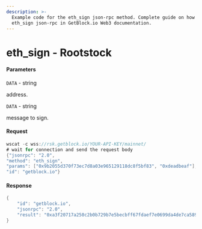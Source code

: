 ```yaml
---
description: >-
  Example code for the eth_sign json-rpc method. Сomplete guide on how to use
  eth_sign json-rpc in GetBlock.io Web3 documentation.
---
```


# eth\_sign - Rootstock

#### Parameters

`DATA` - string

address.

`DATA` - string

message to sign.

#### Request

```java
wscat -c wss://rsk.getblock.io/YOUR-API-KEY/mainnet/ 
# wait for connection and send the request body 
{"jsonrpc": "2.0",
"method": "eth_sign",
"params": ["0x9b2055d370f73ec7d8a03e965129118dc8f5bf83", "0xdeadbeaf"],
"id": "getblock.io"}
```

#### Response

```java
{
    "id": "getblock.io",
    "jsonrpc": "2.0",
    "result": "0xa3f20717a250c2b0b729b7e5becbff67fdaef7e0699da4de7ca5895b02a170a12d887fd3b17bfdce3481f10bea41f45ba9f709d39ce8325427b57afcfc994cee1b"
}
```
